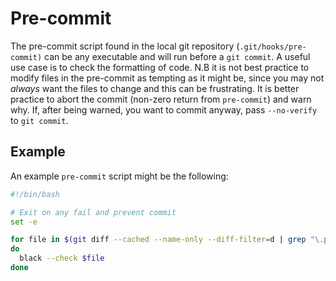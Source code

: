 # Pre-commit

The pre-commit script found in the local git repository (`.git/hooks/pre-commit)` can be any executable and will run before a `git commit`.
A useful use case is to check the formatting of code.
N.B it is not best practice to modify files in the pre-commit as tempting as it might be, since you may not *always* want the files to change and this can be frustrating.
It is better practice to abort the commit (non-zero return from `pre-commit`) and warn why.
If, after being warned, you want to commit anyway, pass `--no-verify` to `git commit`.

## Example

An example `pre-commit` script might be the following:

```bash
#!/bin/bash

# Exit on any fail and prevent commit
set -e

for file in $(git diff --cached --name-only --diff-filter=d | grep "\.py$")
do
  black --check $file
done
```
